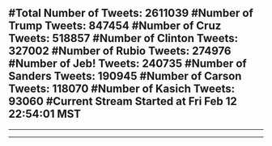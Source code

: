 #Total Number of Tweets: 2611039 
#Number of Trump Tweets: 847454
#Number of Cruz Tweets: 518857
#Number of Clinton Tweets: 327002
#Number of Rubio Tweets: 274976
#Number of Jeb! Tweets: 240735
#Number of Sanders Tweets: 190945
#Number of Carson Tweets: 118070
#Number of Kasich Tweets: 93060
#Current Stream Started at Fri Feb 12 22:54:01 MST
---
---
---
